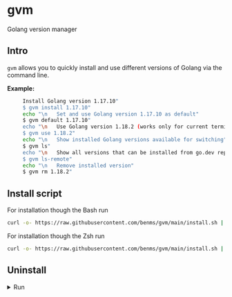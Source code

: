 # gvm
Golang version manager

## Intro

`gvm` allows you to quickly install and use different versions of Golang via the command line.

**Example:**
```sh
     Install Golang version 1.17.10"
     $ gvm install 1.17.10"
     echo "\n   Set and use Golang version 1.17.10 as default"
     $ gvm default 1.17.10"
     echo "\n   Use Golang version 1.18.2 (works only for current terminal session)"
     $ gvm use 1.18.2"
     echo "\n   Show installed Golang versions available for switching"
     $ gvm ls"
     echo "\n   Show all versions that can be installed from go.dev repo"
     $ gvm ls-remote"
     echo "\n   Remove installed version"
     $ gvm rm 1.18.2"
```

## Install script

For installation though the Bash run
```sh
curl -o- https://raw.githubusercontent.com/benms/gvm/main/install.sh | bash
```
For installation though the Zsh run
```sh
curl -o- https://raw.githubusercontent.com/benms/gvm/main/install.sh | zsh
```

## Uninstall
<details>
<summary>Run</summary>

```sh
gvm-application no-preserve-uninstall
```
</details>
